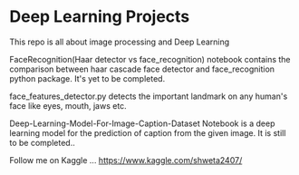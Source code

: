 # Deep Learning Projects
This repo is all about image processing and Deep Learning

FaceRecognition(Haar detector vs face_recognition) notebook contains the comparison between haar cascade face detector and face_recognition python package.
It's yet to be completed. 

face_features_detector.py detects the important landmark on any human's face like eyes, mouth, jaws etc.

Deep-Learning-Model-For-Image-Caption-Dataset Notebook is a deep learning model for the prediction of caption from the given image. It is still to be completed..

Follow me on Kaggle ... https://www.kaggle.com/shweta2407/
